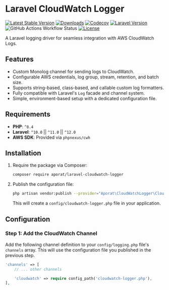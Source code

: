 # Laravel CloudWatch Logger

[![Latest Stable Version](https://img.shields.io/packagist/v/aporat/laravel-cloudwatch-logger.svg?style=flat-square&logo=composer)](https://packagist.org/packages/aporat/laravel-cloudwatch-logger)
[![Downloads](https://img.shields.io/packagist/dt/aporat/laravel-cloudwatch-logger.svg?style=flat-square&logo=composer)](https://packagist.org/packages/aporat/laravel-cloudwatch-logger)
[![Codecov](https://img.shields.io/codecov/c/github/aporat/laravel-cloudwatch-logger?style=flat-square)](https://codecov.io/github/aporat/laravel-cloudwatch-logger)
[![Laravel Version](https://img.shields.io/badge/Laravel-10.x%20|%2011.x%20|%2012.x-orange.svg?style=flat-square)](https://laravel.com)
![GitHub Actions Workflow Status](https://img.shields.io/github/actions/workflow/status/aporat/laravel-cloudwatch-logger/ci.yml?style=flat-square)
[![License](https://img.shields.io/packagist/l/aporat/laravel-cloudwatch-logger.svg?style=flat-square)](LICENSE)

A Laravel logging driver for seamless integration with AWS CloudWatch Logs.

## Features

- Custom Monolog channel for sending logs to CloudWatch.
- Configurable AWS credentials, log group, stream, retention, and batch size.
- Supports string-based, class-based, and callable custom log formatters.
- Fully compatible with Laravel's `Log` facade and channel system.
- Simple, environment-based setup with a dedicated configuration file.

## Requirements

- **PHP**: `^8.4`
- **Laravel**: `^10.0` || `^11.0` || `^12.0`
- **AWS SDK**: Provided via `phpnexus/cwh`

## Installation

1.  Require the package via Composer:
    ```bash
    composer require aporat/laravel-cloudwatch-logger
    ```

2.  Publish the configuration file:
    ```bash
    php artisan vendor:publish --provider="Aporat\CloudWatchLogger\CloudWatchLoggerServiceProvider" --tag="config"
    ```
    This will create a `config/cloudwatch-logger.php` file in your application.

## Configuration

### Step 1: Add the CloudWatch Channel

Add the following channel definition to your `config/logging.php` file's `channels` array. This will use the configuration file you published in the previous step.

```php
'channels' => [
    // ... other channels

    'cloudwatch' => require config_path('cloudwatch-logger.php'),
],
